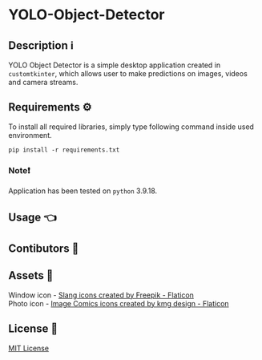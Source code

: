 # **YOLO-Object-Detector**
## Description ℹ️

YOLO Object Detector is a simple desktop application created in `customtkinter`, which allows user to make predictions on images, videos and camera streams.

## Requirements ⚙️

To install all required libraries, simply type following command inside used environment.

```console
pip install -r requirements.txt
```

### Note❗
Application has been tested on `python` 3.9.18.

## Usage 👈

## Contibutors 🤝

## Assets 🎨

Window icon - <a href="https://www.flaticon.com/free-icons/slang" title="slang icons">Slang icons created by Freepik - Flaticon</a> </br>
Photo icon - <a href="https://www.flaticon.com/free-icons/image-comics" title="Image Comics icons">Image Comics icons created by kmg design - Flaticon</a> </br>

## License :page_facing_up:
[MIT License](LICENSE)